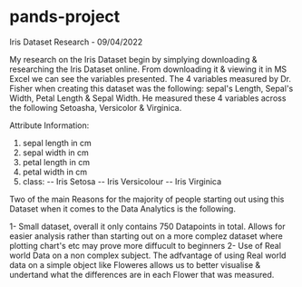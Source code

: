 # pands-project
Iris Dataset Research - 09/04/2022

My research on the Iris Dataset begin by simplying downloading & researching the Iris Dataset online.
From downloading it & viewing it in MS Excel we can see the variables presented.
The 4 variables measured by Dr. Fisher when creating this dataset was the following: sepal's Length, Sepal's Width, Petal Length & Sepal Width.
He measured these 4 variables across the following Setoasha, Versicolor & Virginica.

Attribute Information:

1. sepal length in cm
2. sepal width in cm
3. petal length in cm
4. petal width in cm
5. class:
-- Iris Setosa
-- Iris Versicolour
-- Iris Virginica

Two of the main Reasons for the majority of people starting out using this Dataset when it comes to the Data Analytics is the following.

1- Small dataset, overall it only contains 750 Datapoints in total. Allows for easier analysis rather than starting out on a more complez dataset where plotting chart's etc may prove more diffucult to beginners
2- Use of Real world Data on a non complex subject. The adfvantage of using Real world data on a simple object like Floweres allows us to better visualise & undertand what the differences are in each Flower that was measured.

